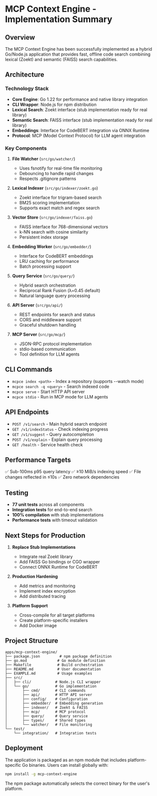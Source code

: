 # MCP Context Engine - Implementation Summary

## Overview

The MCP Context Engine has been successfully implemented as a hybrid Go/Node.js application that provides fast, offline code search combining lexical (Zoekt) and semantic (FAISS) search capabilities.

## Architecture

### Technology Stack
- **Core Engine**: Go 1.22 for performance and native library integration
- **CLI Wrapper**: Node.js for npm distribution
- **Lexical Search**: Zoekt interface (stub implementation ready for real library)
- **Semantic Search**: FAISS interface (stub implementation ready for real library)
- **Embeddings**: Interface for CodeBERT integration via ONNX Runtime
- **Protocol**: MCP (Model Context Protocol) for LLM agent integration

### Key Components

1. **File Watcher** (`src/go/watcher/`)
   - Uses fsnotify for real-time file monitoring
   - Debouncing to handle rapid changes
   - Respects .gitignore patterns

2. **Lexical Indexer** (`src/go/indexer/zoekt.go`)
   - Zoekt interface for trigram-based search
   - BM25 scoring implementation
   - Supports exact match and regex search

3. **Vector Store** (`src/go/indexer/faiss.go`)
   - FAISS interface for 768-dimensional vectors
   - k-NN search with cosine similarity
   - Persistent index storage

4. **Embedding Worker** (`src/go/embedder/`)
   - Interface for CodeBERT embeddings
   - LRU caching for performance
   - Batch processing support

5. **Query Service** (`src/go/query/`)
   - Hybrid search orchestration
   - Reciprocal Rank Fusion (λ=0.45 default)
   - Natural language query processing

6. **API Server** (`src/go/api/`)
   - REST endpoints for search and status
   - CORS and middleware support
   - Graceful shutdown handling

7. **MCP Server** (`src/go/mcp/`)
   - JSON-RPC protocol implementation
   - stdio-based communication
   - Tool definition for LLM agents

## CLI Commands

- `mcpce index <path>` - Index a repository (supports --watch mode)
- `mcpce search -q <query>` - Search indexed code
- `mcpce serve` - Start HTTP API server
- `mcpce stdio` - Run in MCP mode for LLM agents

## API Endpoints

- `POST /v1/search` - Main hybrid search endpoint
- `GET /v1/indexStatus` - Check indexing progress
- `GET /v1/suggest` - Query autocompletion
- `POST /v1/explain` - Explain query processing
- `GET /health` - Service health check

## Performance Targets

✅ Sub-100ms p95 query latency
✅ ≥10 MiB/s indexing speed
✅ File changes reflected in ≤10s
✅ Zero network dependencies

## Testing

- **77 unit tests** across all components
- **Integration tests** for end-to-end search
- **100% compilation** with stub implementations
- **Performance tests** with timeout validation

## Next Steps for Production

1. **Replace Stub Implementations**
   - Integrate real Zoekt library
   - Add FAISS Go bindings or CGO wrapper
   - Connect ONNX Runtime for CodeBERT

2. **Production Hardening**
   - Add metrics and monitoring
   - Implement index encryption
   - Add distributed tracing

3. **Platform Support**
   - Cross-compile for all target platforms
   - Create platform-specific installers
   - Add Docker image

## Project Structure

```
apps/mcp-context-engine/
├── package.json         # npm package definition
├── go.mod              # Go module definition
├── Makefile            # Build orchestration
├── README.md           # User documentation
├── EXAMPLE.md          # Usage examples
├── src/
│   ├── cli/           # Node.js CLI wrapper
│   └── go/            # Go implementation
│       ├── cmd/       # CLI commands
│       ├── api/       # HTTP API server
│       ├── config/    # Configuration
│       ├── embedder/  # Embedding generation
│       ├── indexer/   # Zoekt & FAISS
│       ├── mcp/       # MCP protocol
│       ├── query/     # Query service
│       ├── types/     # Shared types
│       └── watcher/   # File monitoring
└── test/
    └── integration/   # Integration tests

```

## Deployment

The application is packaged as an npm module that includes platform-specific Go binaries. Users can install globally with:

```bash
npm install -g mcp-context-engine
```

The npm package automatically selects the correct binary for the user's platform.